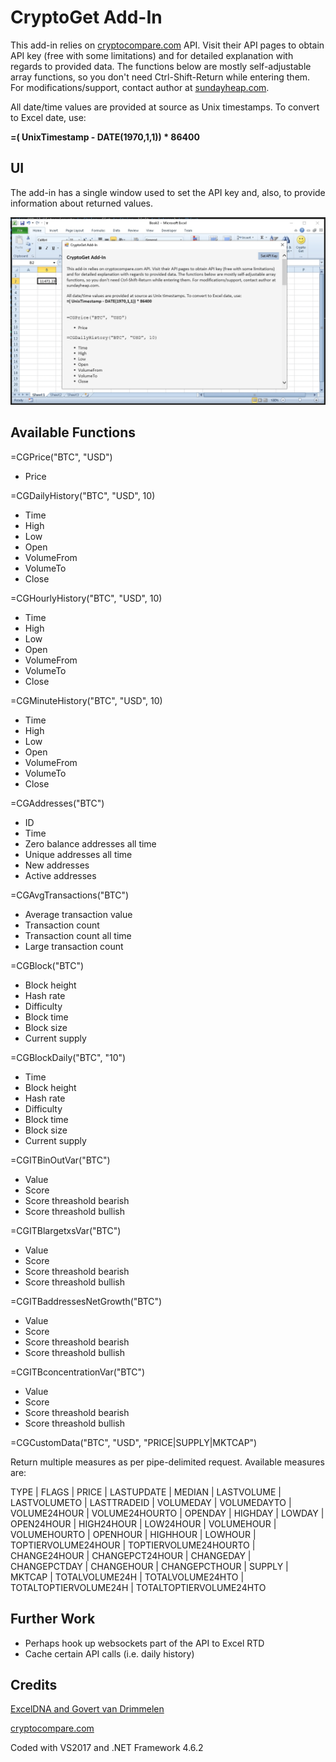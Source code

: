 # CryptoGet Add-In

This add-in relies on [cryptocompare.com](https://www.cryptocompare.com) API. Visit their API pages to obtain API key (free with some limitations) and for detailed explanation with regards to provided data.
The functions below are mostly self-adjustable array functions, so you don't need Ctrl-Shift-Return while entering them. For modifications/support, contact author at [sundayheap.com](http://sundayheap.com).

All date/time values are provided at source as Unix timestamps. To convert to Excel date, use:

**=( UnixTimestamp - DATE(1970,1,1)) * 86400**

## UI

The add-in has a single window used to set the API key and, also, to provide information about returned values.

![CryptoGet Add-in](CryptoGet.jpg "CryptoGet Add-in")

## Available Functions

=CGPrice("BTC", "USD")
- Price

=CGDailyHistory("BTC", "USD", 10)
- Time
- High
- Low
- Open
- VolumeFrom
- VolumeTo
- Close


=CGHourlyHistory("BTC", "USD", 10)
- Time
- High
- Low
- Open
- VolumeFrom
- VolumeTo
- Close


=CGMinuteHistory("BTC", "USD", 10)
- Time
- High
- Low
- Open
- VolumeFrom
- VolumeTo
- Close


=CGAddresses("BTC")
- ID
- Time
- Zero balance addresses all time
- Unique addresses all time
- New addresses
- Active addresses

=CGAvgTransactions("BTC")
- Average transaction value
- Transaction count
- Transaction count all time
- Large transaction count

=CGBlock("BTC")
- Block height
- Hash rate
- Difficulty
- Block time
- Block size
- Current supply

=CGBlockDaily("BTC", "10")
- Time
- Block height
- Hash rate
- Difficulty
- Block time
- Block size
- Current supply

=CGITBinOutVar("BTC")
- Value
- Score
- Score threashold bearish
- Score threashold bullish

=CGITBlargetxsVar("BTC")
- Value
- Score
- Score threashold bearish
- Score threashold bullish

=CGITBaddressesNetGrowth("BTC")
- Value
- Score
- Score threashold bearish
- Score threashold bullish

=CGITBconcentrationVar("BTC")
- Value
- Score
- Score threashold bearish
- Score threashold bullish

=CGCustomData("BTC", "USD", "PRICE|SUPPLY|MKTCAP")

Return multiple measures as per pipe-delimited request. Available measures are:

TYPE | FLAGS | PRICE | LASTUPDATE | MEDIAN | LASTVOLUME | LASTVOLUMETO | LASTTRADEID | VOLUMEDAY | VOLUMEDAYTO | VOLUME24HOUR | VOLUME24HOURTO | OPENDAY | HIGHDAY | LOWDAY | OPEN24HOUR | HIGH24HOUR | LOW24HOUR | VOLUMEHOUR | VOLUMEHOURTO | OPENHOUR | HIGHHOUR | LOWHOUR | TOPTIERVOLUME24HOUR | TOPTIERVOLUME24HOURTO | CHANGE24HOUR | CHANGEPCT24HOUR | CHANGEDAY | CHANGEPCTDAY | CHANGEHOUR | CHANGEPCTHOUR | SUPPLY | MKTCAP | TOTALVOLUME24H | TOTALVOLUME24HTO | TOTALTOPTIERVOLUME24H | TOTALTOPTIERVOLUME24HTO

## Further Work

- Perhaps hook up websockets part of the API to Excel RTD
- Cache certain API calls (i.e. daily history)

## Credits

[ExcelDNA and Govert van Drimmelen](https://github.com/Excel-DNA/ExcelDna)

[cryptocompare.com](https://www.cryptocompare.com)

Coded with VS2017 and .NET Framework 4.6.2